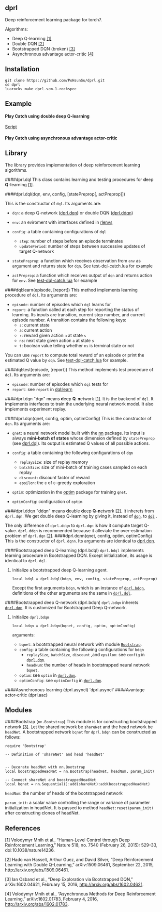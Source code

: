 ## dprl
Deep reinforcement learning package for torch7. 

Algorithms:
* Deep Q-learning [[1]](#references)
* Double DQN [[2]](#references)
* Bootstrapped DQN (broken) [[3]](#references)
* Asynchronous advantage actor-critic [[4]](#references)

## Installation

```
git clone https://github.com/PoHsunSu/dprl.git
cd dprl
luarocks make dprl-scm-1.rockspec
```

## Example

#### Play Catch using double deep Q-learning
[Script](https://github.com/PoHsunSu/dprl/blob/master/example/test-dql-catch.lua)
#### Play Catch using asynchronous advantage actor-critic

## Library
The library provides implementation of deep reinforcement learning algorithms.

####<a name="dql"></a>dprl.dql
This class contains learning and testing procedures for **d**eep **Q**-**l**earning [[1]](#references).

####<a name="dprl.dql"></a>dprl.dql(dqn, env, config, [statePreprop[, actPreprop]])

This is the constructor of `dql`. Its arguments are:

* `dqn`: a deep Q-network ([dprl.dqn](#dqn)) or double DQN ([dprl.ddqn](#ddqn))

* `env`: an eviroment with interfaces defined in [rlenvs](https://github.com/Kaixhin/rlenvs#api)

* `config`: a table containing configurations of `dql`
	* `step`: number of steps before an episode terminates
	* `updatePeriod`: number of steps between successive updates of target Q-network

* `statePreprop`: a function which receives observation from `env` as argument and returns state for `dqn`. See [test-dql-catch.lua](https://github.com/PoHsunSu/dprl/blob/master/example/test-dql-catch.lua) for example

* `actPreprop`: a function which receives output of `dqn` and returns action for `env`. See [test-dql-catch.lua](https://github.com/PoHsunSu/dprl/blob/master/example/test-dql-catch.lua) for example


####<a name="dql:learn"></a>dql:learn(episode, [report])
This method implements learning procedure of `dql`. Its arguments are:
* `episode`: number of episodes which `dql` learns for
* `report`: a function called at each step for reporting the status of learning. Its inputs are transition, current step number, and current episode number. A transition contains the following keys:
	* `s`: current state
	* `a`: current action
	* `r`: reward given action `a` at state `s`
	* `ns`: next state given action `a` at state `s`
	* `t`: boolean value telling whether `ns` is terminal state or not

You can use `report` to compute total reward of an episode or print the estimated Q value by `dqn`. See [test-dql-catch.lua](https://github.com/PoHsunSu/dprl/blob/master/example/test-dql-catch.lua) for example.


####<a name="dql:test"></a>dql:test(episode, [report])
This method implements test procedure of `dql`. Its arguments are:
* `episode`: number of episodes which `dql` tests for
* `report`: see `report` in [dql:learn](#dql:learn)

####<a name="dqn"></a>dprl.dqn
"dqn" means **d**eep **Q**-**n**etwork [[1]](#references). It is the backend of `dql`. It implements interfaces to train the underlying neural network model. It also implements experiment replay. 

####<a name="dprl.dqn"></a>dprl.dqn(qnet, config, optim, optimConfig)
This is the constructor of `dqn`. Its arguments are:
* `qnet`: a neural network model built with the [nn](https://github.com/torch/nn) package. Its input is always **mini-batch of states** whose dimension defined by `statePreprop` (see [dprl.dql](#dprl.dql)). Its output is estimated Q values of all possible actions.

* `config`: a table containing the following configurations of `dqn`
	* `replaySize`: size of replay memory	
	* `batchSize`: size of mini-batch of training cases sampled on each replay
	* `discount`: discount factor of reward
	* `epsilon`: the ε of ε-greedy exploration
* `optim`: optimization in the [optim](https://github.com/torch/optim) package for training `qnet`. 
* `optimConfig`: configuration of `optim`

####<a name="ddqn"></a>dprl.ddqn
"ddqn" means **d**ouble **d**eep **Q**-**n**etwork [[2]](#references). It inherets from `dprl.dqn`. We get double deep Q-learning by giving it, instead of [`dqn`](#dqn), to [`dql`](#dql) . 

The only difference of `dprl.ddqn` to `dprl.dqn` is how it compute target Q-value. `dprl.ddqn` is recommended because it alleviate the over-estimation problem of `dprl.dqn` [[2]](#references). 
####<a name="dprl.dqnn"></a>dprl.dqnn(qnet, config, optim, optimConfig)
This is the constructor of `dprl.dqnn`. Its arguments are identical to [dprl.dqn](#dprl.dqn).

####<a name="bdql"></a>Bootstrapped deep Q-learning (dprl.bdql)
`dprl.bdql` implements learning procedure in Bootstrapped DQN. Except initialization, its usage is identical to `dprl.dql`.

1. Initialize a bootstrapped deep Q-learning agent. 

	```
	local bdql = dprl.bdql(bdqn, env, config, statePreprop, actPreprop)
	```
	Except the first arguments `bdqn`, which is an instance of [`dprl.bdqn`](#bdqn), definitions of the other arguments are the same in [`dprl.dql`](#dql).

####<a name="bdqn"></a>Bootstrapped deep Q-network (dprl.bdqn)
`dprl.bdqn` inherets [`dprl.dqn`](#dqn). It is customized for Bootstrapped Deep Q-network.

1. Initialize `dprl.bdqn`
	```
	local bdqn = dprl.bdqn(bqnet, config, optim, optimConfig)
	```
	
	arguments:
	* `bqnet`: a bootstrapped neural network with module [`Bootstrap`](#Bootstrap). 
	* `config`: a table containing the following configurations for `bdqn`
		* `replaySize`, `batchSize`, `discount` ,and `epsilon`: see `config` in [`dprl.dqn`](#dqn).	
		* `headNum`: the number of heads in bootstrapped neural network `bqnet`.
	* `optim`: see `optim` in [`dprl.dqn`](#dqn).
	* `optimConfig`: see `optimConfig` in [`dprl.dqn`](#dqn).

####<a name="asyncl"></a>Asynchronous learning (dprl.asyncl)
'dprl.asyncl'
####<a name="aac"></a>Avantage actor-critic (dprl.aac)

## <a name="mod"></a>Modules

####<a name="Bootstrap"></a>Bootstrap (`nn.Bootstrap`)
This module is for constructing bootstrapped network [[3]](#references). Let the shared network be `shareNet` and the head network be `headNet`. A bootstrapped network `bqnet` for `dprl.bdqn` can be constructed as follows:
```
require 'Bootstrap'

-- Definition of 'shareNet' and head 'headNet'


-- Decorate headNet with nn.Bootstrap
local boostrappedHeadNet = nn.Bootstrap(headNet, headNum, param_init)

-- Connect shareNet and boostrappedHeadNet
local bqnet = nn.Sequential():add(shareNet):add(boostrappedHeadNet)
```
`headNum`: the number of heads of the bootstrapped network

`param_init`: a scalar value controlling the range or variance of parameter initialization in headNet.
It is passed to method `headNet:reset(param_init)` after constructing clones of headNet.

<!---##<a name="API"></a>API-->


## References
[1] Volodymyr Mnih et al., “Human-Level Control through Deep Reinforcement Learning,” Nature 518, no. 7540 (February 26, 2015): 529–33, doi:10.1038/nature14236.

[2] Hado van Hasselt, Arthur Guez, and David Silver, “Deep Reinforcement Learning with Double Q-Learning,” arXiv:1509.06461, September 22, 2015, http://arxiv.org/abs/1509.06461.

[3] Ian Osband et al., “Deep Exploration via Bootstrapped DQN,” arXiv:1602.04621, February 15, 2016, http://arxiv.org/abs/1602.04621.

[4] Volodymyr Mnih et al., “Asynchronous Methods for Deep Reinforcement Learning,” arXiv:1602.01783, February 4, 2016, http://arxiv.org/abs/1602.01783.


<!---
## TODO
#### dqn, dql

- [x] Add test scripts of using optim
- [x] Implement remaining mechenics of DQN
- [x] Finish readme
- [ ] Cuda support
- [ ] Double Q learning
- [ ] Deep exploration
- [ ] Prioritized experience replay
-->
